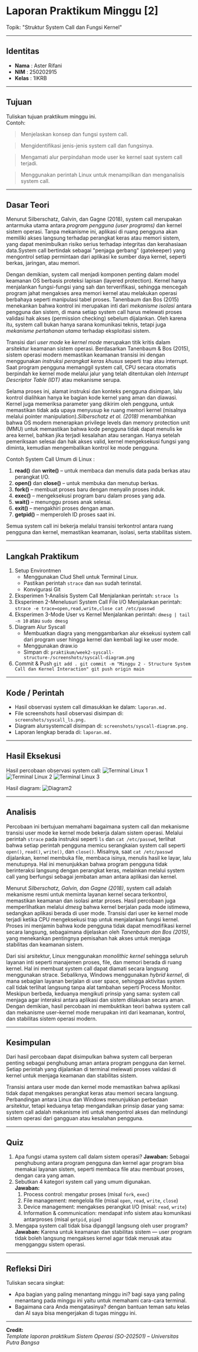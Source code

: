 
# Laporan Praktikum Minggu [2]
Topik: "Struktur System Call dan Fungsi Kernel"

---

## Identitas
- **Nama**  : Aster Rifani 
- **NIM**   : 250202915  
- **Kelas** : 1IKRB

---

## Tujuan
Tuliskan tujuan praktikum minggu ini.  
Contoh:  
>    Menjelaskan konsep dan fungsi system call.

>    Mengidentifikasi jenis-jenis system call dan fungsinya.

>    Mengamati alur perpindahan mode user ke kernel saat system call terjadi.

>    Menggunakan perintah Linux untuk menampilkan dan menganalisis system call.

---

## Dasar Teori
  Menurut Silberschatz, Galvin, dan Gagne (2018), system call merupakan antarmuka utama antara _program pengguna (user programs)_ dan kernel sistem operasi. Tanpa mekanisme ini, aplikasi di ruang pengguna akan memiliki akses langsung terhadap perangkat keras atau memori sistem, yang dapat menimbulkan risiko serius terhadap integritas dan kerahasiaan data.System call bertindak sebagai "penjaga gerbang" (gatekeeper) yang mengontrol setiap permintaan dari aplikasi ke sumber daya kernel, seperti berkas, jaringan, atau memori.
  
  Dengan demikian, system call menjadi komponen penting dalam model keamanan OS berbasis proteksi lapisan (layered protection). Kernel hanya menjalankan fungsi-fungsi yang sah dan terverifikasi, sehingga mencegah program jahat mengakses area memori kernel atau melakukan operasi berbahaya seperti manipulasi tabel proses. Tanenbaum dan Bos (2015) menekankan bahwa kontrol ini merupakan inti dari _mekanisme isolasi_ antara pengguna dan sistem, di mana setiap system call harus melewati proses validasi hak akses (permission checking) sebelum dijalankan. Oleh karena itu, system call bukan hanya sarana komunikasi teknis, tetapi juga _mekanisme pertahanan utama_ terhadap eksploitasi sistem.
  
  Transisi dari _user mode_ ke _kernel mode_ merupakan titik kritis dalam arsitektur keamanan sistem operasi. Berdasarkan Tanenbaum & Bos (2015), sistem operasi modern memastikan keamanan transisi ini dengan menggunakan _instruksi perangkat keras khusus_ seperti trap atau interrupt. Saat program pengguna memanggil system call, CPU secara otomatis berpindah ke kernel mode melalui jalur yang telah ditentukan oleh _Interrupt Descriptor Table (IDT)_ atau mekanisme serupa.
  
  Selama proses ini, alamat instruksi dan konteks pengguna disimpan, lalu kontrol dialihkan hanya ke bagian kode kernel yang aman dan diawasi. Kernel juga memeriksa parameter yang dikirim oleh pengguna, untuk memastikan tidak ada upaya menyusup ke ruang memori kernel (misalnya melalui pointer manipulation)._Silberschatz et al. (2018)_ menambahkan bahwa OS modern menerapkan privilege levels dan memory protection unit (MMU) untuk memastikan bahwa kode pengguna tidak dapat menulis ke area kernel, bahkan jika terjadi kesalahan atau serangan. Hanya setelah pemeriksaan selesai dan hak akses valid, kernel mengeksekusi fungsi yang diminta, kemudian mengembalikan kontrol ke mode pengguna.
  
  Contoh System Call Umum di Linux :
 1. **read()** dan **write()** – untuk membaca dan menulis data pada berkas atau perangkat I/O.
 2. **open()** dan **close()** – untuk membuka dan menutup berkas.
 3. **fork()** – membuat proses baru dengan menyalin proses induk.
 4. **exec()** – mengeksekusi program baru dalam proses yang ada.
 5. **wait()** – menunggu proses anak selesai.
 6. **exit()** – mengakhiri proses dengan aman.
 7. **getpid()** – memperoleh ID proses saat ini.
 
  Semua system call ini bekerja melalui transisi terkontrol antara ruang pengguna dan kernel, memastikan keamanan, isolasi, serta stabilitas sistem.

---

## Langkah Praktikum
1. Setup Environtmen
   - Menggunakan Clud Shell untuk Terminal Linux.
   - Pastikan perintah ``strace`` dan ``man`` sudah terinstal.
   - Konvigurasi Git
2. Eksperimen 1-Analisis System Call
     Menjalankan perintah:
       ``strace ls``
3. Eksperimen 2-Menelusuri System Call File I/O
     Menjalankan perintah:
       ``strace -e trace=open,read,write,close cat /etc/passwd``
4. Eksperimen 3-Mode User vs Kernel
     Menjalankan perintah:
       ``dmesg | tail -n 10``
               atau
       ``sudo dmesg``
5. Diagram Alur Syscall
    - Membuatkan diagra yang menggambarkan alur eksekusi system call dari program user hingga kernel dan kembali lagi ke user mode.
    - Menggunakan draw.io
    - Simpan di:
      ``praktikum/week2-syscall-structure-/screenshots/syscall-diagram.png``
6. Commit & Push
    ``git add .
      git commit -m "Minggu 2 - Structure System Call dan Kernel Interaction"
      git push origin main ``
---

## Kode / Perintah
- Hasil observasi system call dimasukkan ke dalam:
``laporan.md.``
- File screenshots hasil observasi disimpan di:
``screenshots/syscall_ls.png.``
- Diagram alursystemcall disimpan di:
``screenshots/syscall-diagram.png.``
- Laporan lengkap berada di:
``laporan.md.``

---

## Hasil Eksekusi
Hasil percobaan observasi system call: 
![Terminal Linux 1](TerminalLinux1.PNG)
![Terminal Linux 2](TerminalLinux2.PNG)
![Terminal Linux 3](TerminalLinux3.PNG)

Hasil diagram:
![Diagram2](Diagram2.PNG)

---

## Analisis
Percobaan ini bertujuan memahami bagaimana system call dan mekanisme transisi user mode ke kernel mode bekerja dalam sistem operasi. Melalui perintah ``strace`` pada instruksi seperti ``ls`` dan ``cat /etc/passwd``, terlihat bahwa setiap perintah pengguna memicu serangkaian system call seperti ``open()``, ``read()``, ``write()``, dan ``close()``. Misalnya, saat ``cat /etc/passwd`` dijalankan, kernel membuka file, membaca isinya, menulis hasil ke layar, lalu menutupnya. Hal ini menunjukkan bahwa program pengguna tidak berinteraksi langsung dengan perangkat keras, melainkan melalui system call yang berfungsi sebagai jembatan aman antara aplikasi dan kernel.

Menurut _Silberschatz, Galvin, dan Gagne (2018)_, system call adalah mekanisme resmi untuk meminta layanan kernel secara terkontrol, memastikan keamanan dan isolasi antar proses. Hasil percobaan juga memperlihatkan melalui _dmesg_ bahwa kernel berjalan pada mode istimewa, sedangkan aplikasi berada di user mode. Transisi dari user ke kernel mode terjadi ketika CPU mengeksekusi trap untuk menjalankan fungsi kernel. Proses ini menjamin bahwa kode pengguna tidak dapat memodifikasi kernel secara langsung, sebagaimana dijelaskan oleh _Tanenbaum dan Bos (2015)_, yang menekankan pentingnya pemisahan hak akses untuk menjaga stabilitas dan keamanan sistem.

Dari sisi arsitektur, Linux menggunakan _monolithic kernel_ sehingga seluruh layanan inti seperti manajemen proses, file, dan memori berada di ruang kernel. Hal ini membuat system call dapat diamati secara langsung menggunakan strace. Sebaliknya, Windows menggunakan _hybrid kernel_, di mana sebagian layanan berjalan di user space, sehingga aktivitas system call tidak terlihat langsung tanpa alat tambahan seperti Process Monitor. Meskipun berbeda, keduanya mengikuti prinsip yang sama: system call menjaga agar interaksi antara aplikasi dan sistem dilakukan secara aman. Dengan demikian, hasil percobaan ini membuktikan teori bahwa system call dan mekanisme user–kernel mode merupakan inti dari keamanan, kontrol, dan stabilitas sistem operasi modern.  

---

## Kesimpulan
Dari hasil percobaan dapat disimpulkan bahwa system call berperan penting sebagai penghubung aman antara program pengguna dan kernel. Setiap perintah yang dijalankan di terminal melewati proses validasi di kernel untuk menjaga keamanan dan stabilitas sistem. 

Transisi antara user mode dan kernel mode memastikan bahwa aplikasi tidak dapat mengakses perangkat keras atau memori secara langsung. Perbandingan antara Linux dan Windows menunjukkan perbedaan arsitektur, tetapi keduanya tetap mengandalkan prinsip dasar yang sama: system call adalah mekanisme inti untuk mengontrol akses dan melindungi sistem operasi dari gangguan atau kesalahan pengguna.

---

## Quiz
1. Apa fungsi utama system call dalam sistem operasi?
   **Jawaban:**  Sebagai penghubung antara program pengguna dan kernel agar program bisa memakai layanan sistem, seperti membaca file atau membuat proses, dengan cara yang aman.
2. Sebutkan 4 kategori system call yang umum digunakan.  
   **Jawaban:**
    1. Process control:
                      mengatur proses
                      (misal ``fork``, ``exec``)
    2. File management: 
                      mengelola file 
                      (misal ``open``, ``read``, ``write``, ``close``)
    3. Device management:
                     mengakses perangkat I/O
                     (misal: ``read``, ``write``)
    4. Information & communication:
                     mendapat info sistem atau komunikasi antarproses 
                     (misal ``getpid``, ``pipe``)
4. Mengapa system call tidak bisa dipanggil langsung oleh user program?  
   **Jawaban:**  Karena untuk keamanan dan stabilitas sistem — user program tidak boleh langsung mengakses kernel agar tidak merusak atau mengganggu sistem operasi.

---

## Refleksi Diri
Tuliskan secara singkat:
- Apa bagian yang paling menantang minggu ini?
  bagi saya yang paling menantang pada minggu ini yaitu untuk memahami cara-cara terminal.  
- Bagaimana cara Anda mengatasinya?
  dengan bantuan teman satu kelas dan AI saya bisa mengerjakan di tugas minggu ini.  

---

**Credit:**  
_Template laporan praktikum Sistem Operasi (SO-202501) – Universitas Putra Bangsa_
